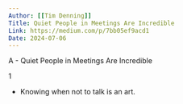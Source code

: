 ```yaml
---
Author: [[Tim Denning]]
Title: Quiet People in Meetings Are Incredible
Link: https://medium.com/p/7bb05ef9acd1
Date: 2024-07-06
---
```

A - Quiet People in Meetings Are Incredible

1
- Knowing when not to talk is an art.
